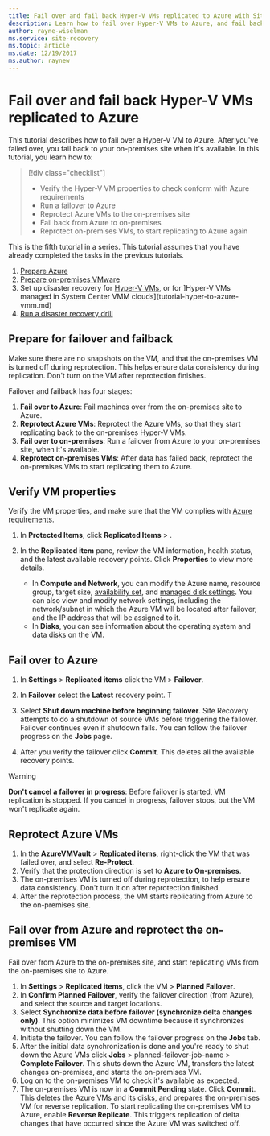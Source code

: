 ```yaml
---
title: Fail over and fail back Hyper-V VMs replicated to Azure with Site Recovery | Microsoft Docs
description: Learn how to fail over Hyper-V VMs to Azure, and fail back to the on-premises site, with Azure Site Recovery
author: rayne-wiselman
ms.service: site-recovery
ms.topic: article
ms.date: 12/19/2017
ms.author: raynew
---
```


# Fail over and fail back Hyper-V VMs replicated to Azure

This tutorial describes how to fail over a Hyper-V VM to Azure. After you've failed over, you fail back to your on-premises site when it's available. In this tutorial, you learn how to:

> [!div class="checklist"]
> * Verify the Hyper-V VM properties to check conform with Azure requirements
> * Run a failover to Azure
> * Reprotect Azure VMs to the on-premises site
> * Fail back from Azure to on-premises
> * Reprotect on-premises VMs, to start replicating to Azure again

This is the fifth tutorial in a series. This tutorial assumes that you have already completed the
tasks in the previous tutorials.

1. [Prepare Azure](tutorial-prepare-azure.md)
2. [Prepare on-premises VMware](tutorial-prepare-on-premises-hyper-v.md)
3. Set up disaster recovery for [Hyper-V VMs](tutorial-hyper-to-azure.md), or for ]Hyper-V VMs managed in System Center VMM clouds](tutorial-hyper-to-azure-vmm.md)
4. [Run a disaster recovery drill](tutorial-dr-drill-azure.md)

## Prepare for failover and failback

Make sure there are no snapshots on the VM, and that the on-premises VM is turned off during reprotection. This helps ensure data consistency during replication. Don't turn on the VM after reprotection finishes. 

Failover and failback has four stages:

1. **Fail over to Azure**: Fail machines over from the on-premises site to Azure.
2. **Reprotect Azure VMs**: Reprotect the Azure VMs, so that they start replicating back to the
   on-premises Hyper-V VMs.
3. **Fail over to on-premises**: Run a failover from Azure to your on-premises site, when it's available.
4. **Reprotect on-premises VMs**: After data has failed back, reprotect the on-premises VMs to start replicating them to Azure.

## Verify VM properties

Verify the VM properties, and make sure that the VM complies with [Azure requirements](site-recovery-support-matrix-to-azure.md#failed-over-azure-vm-requirements).

1. In **Protected Items**, click **Replicated Items** > <VM-name>.

2. In the **Replicated item** pane, review the VM information, health status, and the latest available recovery points. Click **Properties** to view more details.
     - In **Compute and Network**, you can modify the Azure name, resource group, target size, [availability set](../virtual-machines/windows/tutorial-availability-sets.md), and
   [managed disk settings](#managed-disk-considerations). You can also view and modify network settings, including the network/subnet in which the Azure VM
   will be located after failover, and the IP address that will be assigned to it.
    - In **Disks**, you can see information about the operating system and data disks on the VM.

## Fail over to Azure

1. In **Settings** > **Replicated items** click the VM > **Failover**.

2. In **Failover** select the **Latest** recovery point. T
3. Select **Shut down machine before beginning failover**. Site Recovery attempts to do a shutdown of source VMs before triggering the failover. Failover continues even if shutdown fails. You
   can follow the failover progress on the **Jobs** page.
4. After you verify the failover click **Commit**. This deletes all the available recovery points.

> [!WARNING]
> **Don't cancel a failover in progress**: Before failover is started, VM replication is stopped. If you cancel in progress, failover stops, but the VM won't replicate again.

## Reprotect Azure VMs

1. In the **AzureVMVault** > **Replicated items**, right-click the VM that was failed over, and select **Re-Protect**.
2. Verify that the protection direction is set to **Azure to On-premises**.
3. The on-premises VM is turned off during reprotection, to help ensure data consistency. Don't turn it on after reprotection finished.
4. After the reprotection process, the VM starts replicating from Azure to the on-premises site.



## Fail over from Azure and reprotect the on-premises VM

Fail over from Azure to the on-premises site, and start replicating VMs from the on-premises site to Azure.

1. In **Settings** > **Replicated items**, click the VM > **Planned Failover**.
2. In **Confirm Planned Failover**, verify the failover direction (from Azure), and select the source and target locations.
3. Select **Synchronize data before failover (synchronize delta changes only)**. This option minimizes VM downtime because it synchronizes without shutting down the VM.
4. Initiate the failover. You can follow the failover progress on the **Jobs** tab.
5. After the initial data synchronization is done and you're ready to shut down the Azure VMs click **Jobs** > planned-failover-job-name > **Complete Failover**. This shuts down the Azure VM, transfers the latest changes on-premises, and starts the on-premises VM.
6. Log on to the on-premises VM to check it's available as expected.
7. The on-premises VM is now in a **Commit Pending** state. Click **Commit**. This deletes the Azure VMs and its disks, and prepares the on-premises VM for reverse replication.
To start replicating the on-premises VM to Azure, enable **Reverse Replicate**. This triggers replication of delta changes that have occurred since the Azure VM was switched off.  